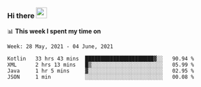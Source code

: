 ### Hi there <a href="https://www.gautamkrishnar.com/"><img src="https://media.giphy.com/media/hvRJCLFzcasrR4ia7z/giphy.gif" width="25px"></a>

📊 **This week I spent my time on**

<!--START_SECTION:waka-->
```text
Week: 28 May, 2021 - 04 June, 2021

Kotlin   33 hrs 43 mins  ██████████████████████▓░░   90.94 % 
XML      2 hrs 13 mins   █▒░░░░░░░░░░░░░░░░░░░░░░░   05.99 % 
Java     1 hr 5 mins     ▓░░░░░░░░░░░░░░░░░░░░░░░░   02.95 % 
JSON     1 min           ░░░░░░░░░░░░░░░░░░░░░░░░░   00.08 % 
```
<!--END_SECTION:waka-->
